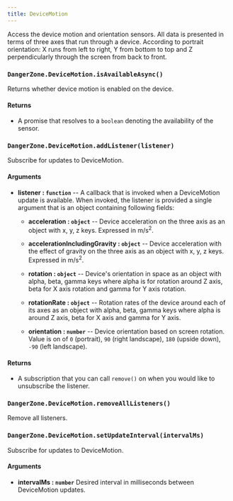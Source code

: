 ```yaml
---
title: DeviceMotion
---
```


Access the device motion and orientation sensors. All data is presented in terms of three axes that run through a device. According to portrait orientation: X runs from left to right, Y from bottom to top and Z perpendicularly through the screen from back to front.

### `DangerZone.DeviceMotion.isAvailableAsync()`

Returns whether device motion is enabled on the device.

#### Returns

- A promise that resolves to a `boolean` denoting the availability of the sensor.

### `DangerZone.DeviceMotion.addListener(listener)`

Subscribe for updates to DeviceMotion.

#### Arguments

- **listener : `function`** -- A callback that is invoked when a
  DeviceMotion update is available. When invoked, the listener is
  provided a single argument that is an object containing following fields:

  - **acceleration : `object`** -- Device acceleration on the three axis as an object with x, y, z keys. Expressed in m/s<sup>2</sup>.

  - **accelerationIncludingGravity : `object`** -- Device acceleration with the effect of gravity on the three axis as an object with x, y, z keys. Expressed in m/s<sup>2</sup>.

  - **rotation : `object`** -- Device's orientation in space as an object with alpha, beta, gamma keys where alpha is for rotation around Z axis, beta for X axis rotation and gamma for Y axis rotation.

  - **rotationRate : `object`** -- Rotation rates of the device around each of its axes as an object with alpha, beta, gamma keys where alpha is around Z axis, beta for X axis and gamma for Y axis.

  - **orientation : `number`** -- Device orientation based on screen rotation. Value is on of `0` (portrait), `90` (right landscape), `180` (upside down), `-90` (left landscape).

#### Returns

- A subscription that you can call `remove()` on when you
  would like to unsubscribe the listener.

### `DangerZone.DeviceMotion.removeAllListeners()`

Remove all listeners.

### `DangerZone.DeviceMotion.setUpdateInterval(intervalMs)`

Subscribe for updates to DeviceMotion.

#### Arguments

- **intervalMs : `number`** Desired interval in milliseconds between
  DeviceMotion updates.
